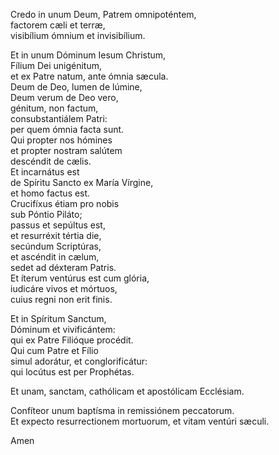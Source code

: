 Credo in unum Deum, Patrem omnipoténtem,  
factorem cæli et terræ,  
visibílium ómnium et invisibílium.

Et in unum Dóminum Iesum Christum,  
Fílium Dei unigénitum,  
et ex Patre natum, ante ómnia sæcula.  
Deum de Deo, lumen de lúmine,  
Deum verum de Deo vero,  
génitum, non factum,  
consubstantiálem Patri:  
per quem ómnia facta sunt.  
Qui propter nos hómines  
et propter nostram salútem  
descéndit de cælis.  
Et incarnátus est  
de Spíritu Sancto ex María Vírgine,  
et homo factus est.  
Crucifíxus étiam pro nobis  
sub Póntio Piláto;  
passus et sepúltus est,  
et resurréxit tértia die,  
secúndum Scriptúras,  
et ascéndit in cælum,  
sedet ad déxteram Patris.  
Et íterum ventúrus est cum glória,  
iudicáre vivos et mórtuos,  
cuius regni non erit finis.

Et in Spíritum Sanctum,  
Dóminum et vivificántem:  
qui ex Patre Filióque procédit.  
Qui cum Patre et Fílio  
simul adorátur, et conglorificátur:  
qui locútus est per Prophétas.

Et unam, sanctam, cathólicam et apostólicam Ecclésiam.

Confíteor unum baptísma in remissiónem peccatorum.  
Et expecto resurrectionem mortuorum, et vitam ventúri sæculi.

Amen
